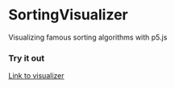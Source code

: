 # SortingVisualizer
Visualizing famous sorting algorithms with p5.js

### Try it out
[Link to visualizer](https://mrelyazid.github.io/SortingVisualizer/)